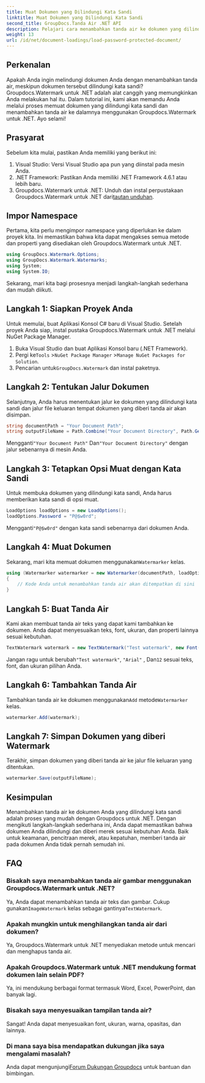 ```yaml
---
title: Muat Dokumen yang Dilindungi Kata Sandi
linktitle: Muat Dokumen yang Dilindungi Kata Sandi
second_title: GroupDocs.Tanda Air .NET API
description: Pelajari cara menambahkan tanda air ke dokumen yang dilindungi kata sandi menggunakan Groupdocs untuk .NET dengan panduan langkah demi langkah kami. Amankan dan beri merek file Anda dengan mudah.
weight: 13
url: /id/net/document-loadings/load-password-protected-document/
---
```

## Perkenalan
Apakah Anda ingin melindungi dokumen Anda dengan menambahkan tanda air, meskipun dokumen tersebut dilindungi kata sandi? Groupdocs.Watermark untuk .NET adalah alat canggih yang memungkinkan Anda melakukan hal itu. Dalam tutorial ini, kami akan memandu Anda melalui proses memuat dokumen yang dilindungi kata sandi dan menambahkan tanda air ke dalamnya menggunakan Groupdocs.Watermark untuk .NET. Ayo selami!
## Prasyarat
Sebelum kita mulai, pastikan Anda memiliki yang berikut ini:
1. Visual Studio: Versi Visual Studio apa pun yang diinstal pada mesin Anda.
2. .NET Framework: Pastikan Anda memiliki .NET Framework 4.6.1 atau lebih baru.
3. Groupdocs.Watermark untuk .NET: Unduh dan instal perpustakaan Groupdocs.Watermark untuk .NET dari[tautan unduhan](https://releases.groupdocs.com/Watermark/net/).
## Impor Namespace
Pertama, kita perlu mengimpor namespace yang diperlukan ke dalam proyek kita. Ini memastikan bahwa kita dapat mengakses semua metode dan properti yang disediakan oleh Groupdocs.Watermark untuk .NET.
```csharp
using GroupDocs.Watermark.Options;
using GroupDocs.Watermark.Watermarks;
using System;
using System.IO;
```
Sekarang, mari kita bagi prosesnya menjadi langkah-langkah sederhana dan mudah diikuti.
## Langkah 1: Siapkan Proyek Anda
Untuk memulai, buat Aplikasi Konsol C# baru di Visual Studio. Setelah proyek Anda siap, instal pustaka Groupdocs.Watermark untuk .NET melalui NuGet Package Manager.
1. Buka Visual Studio dan buat Aplikasi Konsol baru (.NET Framework).
2.  Pergi ke`Tools` >`NuGet Package Manager` >`Manage NuGet Packages for Solution`.
3.  Pencarian untuk`GroupDocs.Watermark` dan instal paketnya.
## Langkah 2: Tentukan Jalur Dokumen
Selanjutnya, Anda harus menentukan jalur ke dokumen yang dilindungi kata sandi dan jalur file keluaran tempat dokumen yang diberi tanda air akan disimpan.
```csharp
string documentPath = "Your Document Path";
string outputFileName = Path.Combine("Your Document Directory", Path.GetFileName(documentPath));
```
 Mengganti`"Your Document Path"` Dan`"Your Document Directory"` dengan jalur sebenarnya di mesin Anda.
## Langkah 3: Tetapkan Opsi Muat dengan Kata Sandi
Untuk membuka dokumen yang dilindungi kata sandi, Anda harus memberikan kata sandi di opsi muat.
```csharp
LoadOptions loadOptions = new LoadOptions();
loadOptions.Password = "P@$w0rd";
```
 Mengganti`"P@$w0rd"` dengan kata sandi sebenarnya dari dokumen Anda.
## Langkah 4: Muat Dokumen
 Sekarang, mari kita memuat dokumen menggunakan`Watermarker` kelas.
```csharp
using (Watermarker watermarker = new Watermarker(documentPath, loadOptions))
{
    // Kode Anda untuk menambahkan tanda air akan ditempatkan di sini
}
```
## Langkah 5: Buat Tanda Air
Kami akan membuat tanda air teks yang dapat kami tambahkan ke dokumen. Anda dapat menyesuaikan teks, font, ukuran, dan properti lainnya sesuai kebutuhan.
```csharp
TextWatermark watermark = new TextWatermark("Test watermark", new Font("Arial", 12));
```
 Jangan ragu untuk berubah`"Test watermark"`, `"Arial"` , Dan`12` sesuai teks, font, dan ukuran pilihan Anda.
## Langkah 6: Tambahkan Tanda Air
 Tambahkan tanda air ke dokumen menggunakan`Add` metode`Watermarker` kelas.
```csharp
watermarker.Add(watermark);
```
## Langkah 7: Simpan Dokumen yang diberi Watermark
Terakhir, simpan dokumen yang diberi tanda air ke jalur file keluaran yang ditentukan.
```csharp
watermarker.Save(outputFileName);
```
## Kesimpulan
Menambahkan tanda air ke dokumen Anda yang dilindungi kata sandi adalah proses yang mudah dengan Groupdocs untuk .NET. Dengan mengikuti langkah-langkah sederhana ini, Anda dapat memastikan bahwa dokumen Anda dilindungi dan diberi merek sesuai kebutuhan Anda. Baik untuk keamanan, pencitraan merek, atau kepatuhan, memberi tanda air pada dokumen Anda tidak pernah semudah ini.
## FAQ
### Bisakah saya menambahkan tanda air gambar menggunakan Groupdocs.Watermark untuk .NET?
 Ya, Anda dapat menambahkan tanda air teks dan gambar. Cukup gunakan`ImageWatermark` kelas sebagai gantinya`TextWatermark`.
### Apakah mungkin untuk menghilangkan tanda air dari dokumen?
Ya, Groupdocs.Watermark untuk .NET menyediakan metode untuk mencari dan menghapus tanda air.
### Apakah Groupdocs.Watermark untuk .NET mendukung format dokumen lain selain PDF?
Ya, ini mendukung berbagai format termasuk Word, Excel, PowerPoint, dan banyak lagi.
### Bisakah saya menyesuaikan tampilan tanda air?
Sangat! Anda dapat menyesuaikan font, ukuran, warna, opasitas, dan lainnya.
### Di mana saya bisa mendapatkan dukungan jika saya mengalami masalah?
 Anda dapat mengunjungi[Forum Dukungan Groupdocs](https://forum.groupdocs.com/c/watermark/19) untuk bantuan dan bimbingan.